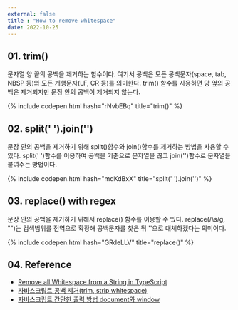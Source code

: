 ```yaml
---
external: false
title : "How to remove whitespace"
date: 2022-10-25
---
```


## 01. trim()

문자열 양 끝의 공백을 제거하는 함수이다. 여기서 공백은 모든 공백문자(space, tab, NBSP 등)와 모든 개행문자(LF, CR 등)를 의미한다. trim() 함수를 사용하면 양 옆의 공백은 제거되지만 문장 안의 공백이 제거되지 않는다.

{% include codepen.html hash="rNvbEBq" title="trim()" %}

## 02. split(' ').join('')

문장 안의 공백을 제거하기 위해 split()함수와 join()함수를 제거하는 방법을 사용할 수 있다. split(' ')함수를 이용하여 공백을 기준으로 문자열을 끊고 join('')함수로 문자열을 붙여주는 방법이다.

{% include codepen.html hash="mdKdBxX" title="split(' ').join('')" %}

## 03. replace() with regex

문장 안의 공백을 제거하기 위해서 replace() 함수를 이용할 수 있다. replace(/\s/g, "")는 검색범위를 전역으로 확장해 공백문자를 찾은 뒤 ''으로 대체하겠다는 의미이다.

{% include codepen.html hash="GRdeLLV" title="replace()" %}

## 04. Reference

- [Remove all Whitespace from a String in TypeScript](https://bobbyhadz.com/blog/typescript-trim-whitespace-from-string)
- [자바스크립트 공백 제거(trim, strip whitespace)](https://sisiblog.tistory.com/249)
- [자바스크립트 간단한 출력 방법 document와 window](https://dasima.xyz/javascript-output/)
